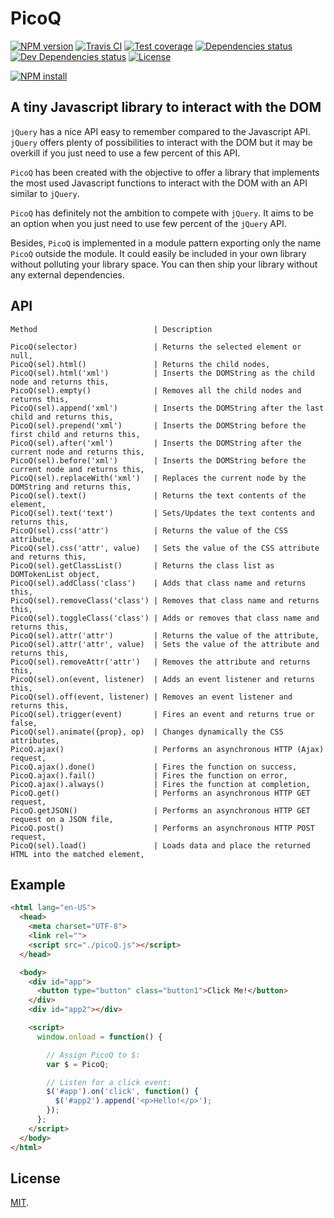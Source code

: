 # PicoQ

[![NPM version][npm-image]][npm-url]
[![Travis CI][travis-image]][travis-url]
[![Test coverage][coveralls-image]][coveralls-url]
[![Dependencies status][dependencies-image]][dependencies-url]
[![Dev Dependencies status][devdependencies-image]][devdependencies-url]
[![License][license-image]](LICENSE.md)
<!--- [![node version][node-image]][node-url] -->
[![NPM install][npm-install-image]][npm-install-url]


## A tiny Javascript library to interact with the DOM

`jQuery` has a nice API easy to remember compared to the Javascript API. `jQuery` offers plenty of possibilities to interact with the DOM but it may be overkill if you just need to use a few percent of this API.

`PicoQ` has been created with the objective to offer a library that implements the most used Javascript functions to interact with the DOM with an API similar to `jQuery`.

`PicoQ` has definitely not the ambition to compete with `jQuery`. It aims to be an option when you just need to use few percent of the `jQuery` API.

Besides, `PicoQ` is implemented in a module pattern exporting only the name `PicoQ` outside the module. It could easily be included in your own library without polluting your library space. You can then ship your library without any external dependencies.


## API

```
Method                          | Description
```
```
PicoQ(selector)                 | Returns the selected element or null,
PicoQ(sel).html()               | Returns the child nodes,
PicoQ(sel).html('xml')          | Inserts the DOMString as the child node and returns this,
PicoQ(sel).empty()              | Removes all the child nodes and returns this,
PicoQ(sel).append('xml')        | Inserts the DOMString after the last child and returns this,
PicoQ(sel).prepend('xml')       | Inserts the DOMString before the first child and returns this,
PicoQ(sel).after('xml')         | Inserts the DOMString after the current node and returns this,
PicoQ(sel).before('xml')        | Inserts the DOMString before the current node and returns this,
PicoQ(sel).replaceWith('xml')   | Replaces the current node by the DOMString and returns this,
PicoQ(sel).text()               | Returns the text contents of the element,
PicoQ(sel).text('text')         | Sets/Updates the text contents and returns this,
PicoQ(sel).css('attr')          | Returns the value of the CSS attribute,
PicoQ(sel).css('attr', value)   | Sets the value of the CSS attribute and returns this,
PicoQ(sel).getClassList()       | Returns the class list as DOMTokenList object,
PicoQ(sel).addClass('class')    | Adds that class name and returns this,
PicoQ(sel).removeClass('class') | Removes that class name and returns this,
PicoQ(sel).toggleClass('class') | Adds or removes that class name and returns this,
PicoQ(sel).attr('attr')         | Returns the value of the attribute,
PicoQ(sel).attr('attr', value)  | Sets the value of the attribute and returns this,
PicoQ(sel).removeAttr('attr')   | Removes the attribute and returns this,
PicoQ(sel).on(event, listener)  | Adds an event listener and returns this,
PicoQ(sel).off(event, listener) | Removes an event listener and returns this,
PicoQ(sel).trigger(event)       | Fires an event and returns true or false,
PicoQ(sel).animate({prop}, op)  | Changes dynamically the CSS attributes,
PicoQ.ajax()                    | Performs an asynchronous HTTP (Ajax) request,
PicoQ.ajax().done()             | Fires the function on success,
PicoQ.ajax().fail()             | Fires the function on error,
PicoQ.ajax().always()           | Fires the function at completion,
PicoQ.get()                     | Performs an asynchronous HTTP GET request,
PicoQ.getJSON()                 | Performs an asynchronous HTTP GET request on a JSON file,
PicoQ.post()                    | Performs an asynchronous HTTP POST request,
PicoQ(sel).load()               | Loads data and place the returned HTML into the matched element,
```

## Example

```html
<html lang="en-US">
  <head>
    <meta charset="UTF-8">
    <link rel="">
    <script src="./picoQ.js"></script>
  </head>

  <body>
    <div id="app">
      <button type="button" class="button1">Click Me!</button>
    </div>
    <div id="app2"></div>

    <script>
      window.onload = function() {

        // Assign PicoQ to $:
        var $ = PicoQ;

        // Listen for a click event:
        $('#app').on('click', function() {
          $('#app2').append('<p>Hello!</p>');
        });
      };
    </script>
  </body>
</html>
```

## License

[MIT](LICENSE.md).

<!--- URls -->

[npm-image]: https://img.shields.io/npm/v/picoq.svg?style=flat-square
[npm-install-image]: https://nodei.co/npm/picoq.png?compact=true
[node-image]: https://img.shields.io/badge/node.js-%3E=_0.10-green.svg?style=flat-square
[download-image]: https://img.shields.io/npm/dm/picoq.svg?style=flat-square
[travis-image]: https://img.shields.io/travis/jclo/picoq.svg?style=flat-square
[coveralls-image]: https://img.shields.io/coveralls/jclo/picoq/master.svg?style=flat-square
[dependencies-image]: https://david-dm.org/jclo/picoq/status.svg?theme=shields.io
[devdependencies-image]: https://david-dm.org/jclo/picoq/dev-status.svg?theme=shields.io
[license-image]: https://img.shields.io/npm/l/picoq.svg?style=flat-square

[npm-url]: https://www.npmjs.com/package/picoq
[npm-install-url]: https://nodei.co/npm/picoq
[node-url]: http://nodejs.org/download
[download-url]: https://www.npmjs.com/package/picoq
[travis-url]: https://travis-ci.org/jclo/picoq
[coveralls-url]: https://coveralls.io/github/jclo/picoq?branch=master
[dependencies-url]: https://david-dm.org/jclo/picoq#info=dependencies
[devdependencies-url]: https://david-dm.org/jclo/picoq#info=devDependencies
[license-url]: http://opensource.org/licenses/MIT
